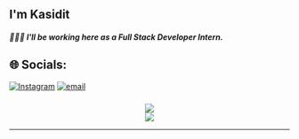 <div align="">

<h2> I'm Kasidit <br/> </h2>
<h5> 🧑🏻‍💻 I'll be working here as a Full Stack Developer Intern.</h5>


## 🌐 Socials:
[![Instagram](https://img.shields.io/badge/Instagram-%23E4405F.svg?logo=Instagram&logoColor=white)](https://instagram.com/kasidit001) [![email](https://img.shields.io/badge/Email-D14836?logo=gmail&logoColor=white)](mailto:kasiditdoctype2003@gmail.com) 

###

<div align="center">

![](https://nirzak-streak-stats.vercel.app/?user=kasidit001&theme=dark&hide_border=false)<br/>
![](https://github-readme-stats.vercel.app/api/top-langs/?username=kasidit001&theme=dark&hide_border=false&include_all_commits=false&count_private=false&layout=compact)
</div>


---

<!-- Proudly created with GPRM ( https://gprm.itsvg.in ) -->




###

###
